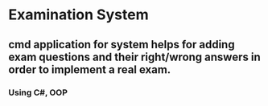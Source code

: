# Examination System

## cmd application for system helps for adding exam questions and their right/wrong answers in order to implement a real exam.

### Using C#, OOP
